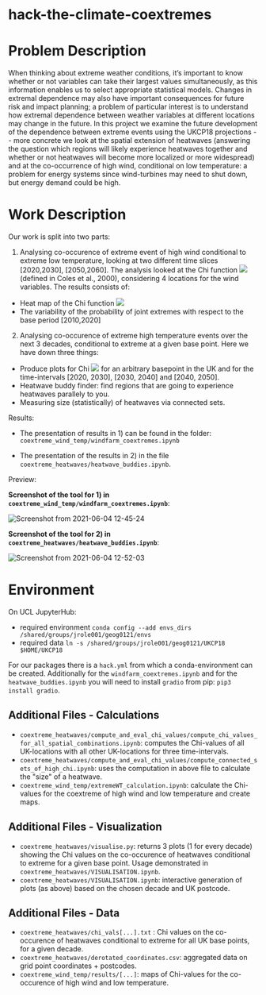 # hack-the-climate-coextremes

# Problem Description

When thinking about extreme weather conditions, it’s important to know whether or not variables can take their largest values simultaneously, as this information enables us to select appropriate statistical models. Changes in extremal dependence may also have important consequences for future risk and impact planning; a problem of particular interest is to understand how extremal dependence between weather variables at different locations may change in the future. In this project we examine the future development of the dependence between extreme events using the UKCP18 projections -- more concrete we look at the spatial extension of heatwaves (answering the question which regions will likely experience heatwaves together and whether or not heatwaves will become more localized or more widespread) and at the co-occurrence of high wind, conditional on low temperature: a problem for energy systems since wind-turbines may need to shut down, but energy demand could be high.

# Work Description

Our work is split into two parts:

1) Analysing co-occurence of extreme event of high wind conditional to extreme low temperature, looking at two different time slices [2020,2030], [2050,2060]. The analysis looked at the Chi function <img src="https://render.githubusercontent.com/render/math?math=\chi"> (defined in Coles et al., 2000), considering 4 locations for the wind variables. The results consists of:
  - Heat map of the Chi function <img src="https://render.githubusercontent.com/render/math?math=\chi = \lim_{z \to z^*} P ( Y > z | X > z)"> 
  - The variability of the probability of joint extremes with respect to the base period [2010,2020]
  
2) Analysing co-occurence of extreme high temperature events over the next 3 decades, conditional to extreme at a given base point. Here we have down three things:
  - Produce plots for Chi <img src="https://render.githubusercontent.com/render/math?math=\chi"> for an arbitrary basepoint in the UK and for the time-intervals [2020, 2030], [2030, 2040] and [2040, 2050].
  - Heatwave buddy finder: find regions that are going to experience heatwaves parallely to you.
  - Measuring size (statistically) of heatwaves via connected sets.


Results:
- The presentation of results in 1) can be found in the folder: ```coextreme_wind_temp/windfarm_coextremes.ipynb``` 

- The presentation of the results in 2) in the file ```coextreme_heatwaves/heatwave_buddies.ipynb```.

Preview: 

**Screenshot of the tool for 1) in `coextreme_wind_temp/windfarm_coextremes.ipynb`**:

![Screenshot from 2021-06-04 12-45-24](https://user-images.githubusercontent.com/13718882/120797082-790f9380-c533-11eb-8734-3b4109a3d09b.png)

**Screenshot of the tool for 2) in `coextreme_heatwaves/heatwave_buddies.ipynb`**:

![Screenshot from 2021-06-04 12-52-03](https://user-images.githubusercontent.com/13718882/120797272-b5db8a80-c533-11eb-8a66-c3c69f5a441c.png)


# Environment

On UCL JupyterHub:

- required environment `conda config --add envs_dirs /shared/groups/jrole001/geog0121/envs`
- required data `ln -s /shared/groups/jrole001/geog0121/UKCP18 $HOME/UKCP18`

For our packages there is a `hack.yml` from which a conda-environment can be created. Additionally for the  `windfarm_coextremes.ipynb` and for the  `heatwave_buddies.ipynb` you will need to install `gradio` from pip: `pip3 install gradio`.

## Additional Files - Calculations
- `coextreme_heatwaves/compute_and_eval_chi_values/compute_chi_values_for_all_spatial_combinations.ipynb`: computes the Chi-values of all UK-locations with all other UK-locations for three time-intervals.
- `coextreme_heatwaves/compute_and_eval_chi_values/compute_connected_sets_of_high_chi.ipynb`: uses the computation in above file to calculate the "size" of a heatwave.
- `coextreme_wind_temp/extremeWT_calculation.ipynb`: calculate the Chi-values for the coextreme of high wind and low temperature and create maps.

## Additional Files - Visualization
- `coextreme_heatwaves/visualise.py`: returns 3 plots (1 for every decade) showing the Chi values on the co-occurence of heatwaves conditional to extreme for a given base point. Usage demonstrated in `coextreme_heatwaves/VISUALISATION.ipynb`.
- `coextreme_heatwaves/VISUALISATION.ipynb`: interactive generation of plots (as above) based on the chosen decade and UK postcode.

## Additional Files - Data
- ```coextreme_heatwaves/chi_vals[...].txt``` : Chi values on the co-occurence of heatwaves conditional to extreme for all UK base points, for a given decade.
- ```coextreme_heatwaves/derotated_coordinates.csv```: aggregated data on grid point coordinates + postcodes.
- ```coextreme_wind_temp/results/[...]```: maps of Chi-values for the co-occurence of high wind and low temperature.
